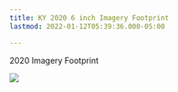 ```yaml
---
title: KY 2020 6 inch Imagery Footprint
lastmod: 2022-01-12T05:39:36.000-05:00

---
```

2020 Imagery Footprint

![](/images/ky_2020_6inch_imagery.jpg)